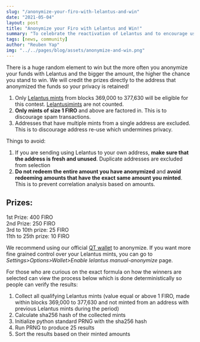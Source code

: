 ```yaml
---
slug: "/anonymize-your-firo-with-lelantus-and-win"
date: "2021-05-04"
layout: post
title: "Anonymize your Firo with Lelantus and Win!"
summary: "To celebrate the reactivation of Lelantus and to encourage use of Lelantus anonymization transactions, we are holding a month long community event where anybody who anonymizes with Lelantus stands a chance to win Firo!"
tags: [news, community]
author: "Reuben Yap"
img: "../../pages/blog/assets/anonymize-and-win.png"
---
```


There is a huge random element to win but the more often you anonymize your funds with Lelantus and the bigger the amount, the higher the chance you stand to win. We will credit the prizes directly to the address that anonymized the funds so your privacy is retained!

1. Only [Lelantus mints](https://explorer.firo.org/address/Lelantusmint) from blocks 369,000 to 377,630 will be eligible for this contest. [Lelantusjmints](https://explorer.firo.org/address/Lelantusjmint) are not counted.
2. **Only mints of size 1 FIRO** and above are factored in. This is to discourage spam transactions.
3. Addresses that have multiple mints from a single address are excluded. This is to discourage address re-use which undermines privacy.

Things to avoid:

1. If you are sending using Lelantus to your own address, **make sure that the address is fresh and unused**. Duplicate addresses are excluded from selection
2. **Do not redeem the entire amount you have anonymized** and **avoid redeeming amounts that have the exact same amount you minted**. This is to prevent correlation analysis based on amounts.

## Prizes:

1st Prize: 400 FIRO  
2nd Prize: 250 FIRO  
3rd to 10th prize: 25 FIRO  
11th to 25th prize: 10 FIRO

We recommend using our official [QT wallet](https://github.com/firoorg/firo/releases) to anonymize. If you want more fine grained control over your Lelantus mints, you can go to _Settings>Options>Wallet>Enable lelantus manual-anonymize_ page.

For those who are curious on the exact formula on how the winners are selected can view the process below which is done deterministically so people can verify the results:

1. Collect all qualifying Lelantus mints (value equal or above 1 FIRO, made within blocks 369,000 to 377,630 and not minted from an address with previous Lelantus mints during the period)
2. Calculate sha256 hash of the collected mints
3. Initialize python standard PRNG with the sha256 hash
4. Run PRNG to produce 25 results
5. Sort the results based on their minted amounts
